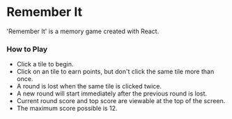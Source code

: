 # Remember It

'Remember It' is a memory game created with React.

### How to Play
* Click a tile to begin.
* Click on an tile to earn points, but don't click the same tile more than once.
* A round is lost when the same tile is clicked twice.
* A new round will start immediately after the previous round is lost.
* Current round score and top score are viewable at the top of the screen.
* The maximum score possible is 12.